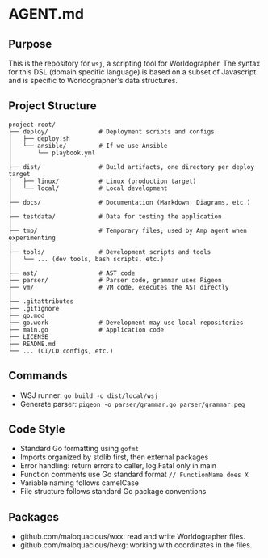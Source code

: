 # AGENT.md

## Purpose
This is the repository for `wsj`, a scripting tool for Worldographer.
The syntax for this DSL (domain specific language) is based on a subset of Javascript and is specific to Worldographer's data structures.

## Project Structure
    project-root/
    ├── deploy/              # Deployment scripts and configs
    │   ├── deploy.sh
    │   └── ansible/         # If we use Ansible
    │       └── playbook.yml
    │
    ├── dist/                # Build artifacts, one directory per deploy target
    │   ├── linux/           # Linux (production target)
    │   └── local/           # Local development
    │
    ├── docs/                # Documentation (Markdown, Diagrams, etc.)
    │
    ├── testdata/            # Data for testing the application
    │
    ├── tmp/                 # Temporary files; used by Amp agent when experimenting
    │
    ├── tools/               # Development scripts and tools
    │   └── ... (dev tools, bash scripts, etc.)
    │
    ├── ast/                 # AST code
    ├── parser/              # Parser code, grammar uses Pigeon
    ├── vm/                  # VM code, executes the AST directly
    │
    ├── .gitattributes
    ├── .gitignore
    ├── go.mod
    ├── go.work              # Development may use local repositories
    ├── main.go              # Application code
    ├── LICENSE
    ├── README.md
    └── ... (CI/CD configs, etc.)

## Commands
* WSJ runner: `go build -o dist/local/wsj`
* Generate parser: `pigeon -o parser/grammar.go parser/grammar.peg`

## Code Style
- Standard Go formatting using `gofmt`
- Imports organized by stdlib first, then external packages
- Error handling: return errors to caller, log.Fatal only in main
- Function comments use Go standard format `// FunctionName does X`
- Variable naming follows camelCase
- File structure follows standard Go package conventions

## Packages
* github.com/maloquacious/wxx: read and write Worldographer files.
* github.com/maloquacious/hexg: working with coordinates in the files.
